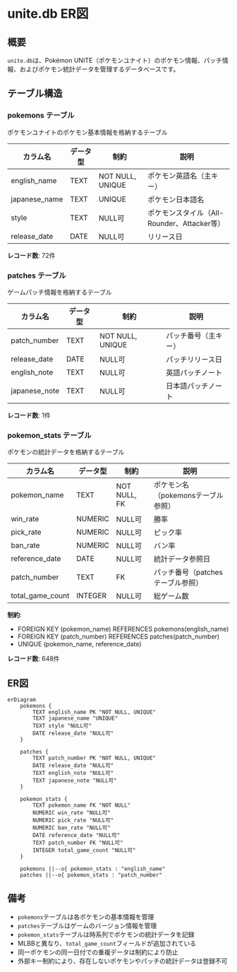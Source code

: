 # unite.db ER図

## 概要
`unite.db`は、Pokémon UNITE（ポケモンユナイト）のポケモン情報、パッチ情報、およびポケモン統計データを管理するデータベースです。

## テーブル構造

### pokemons テーブル
ポケモンユナイトのポケモン基本情報を格納するテーブル

| カラム名 | データ型 | 制約 | 説明 |
|----------|----------|------|------|
| english_name | TEXT | NOT NULL, UNIQUE | ポケモン英語名（主キー） |
| japanese_name | TEXT | UNIQUE | ポケモン日本語名 |
| style | TEXT | NULL可 | ポケモンスタイル（All-Rounder、Attacker等） |
| release_date | DATE | NULL可 | リリース日 |

**レコード数**: 72件

### patches テーブル
ゲームパッチ情報を格納するテーブル

| カラム名 | データ型 | 制約 | 説明 |
|----------|----------|------|------|
| patch_number | TEXT | NOT NULL, UNIQUE | パッチ番号（主キー） |
| release_date | DATE | NULL可 | パッチリリース日 |
| english_note | TEXT | NULL可 | 英語パッチノート |
| japanese_note | TEXT | NULL可 | 日本語パッチノート |

**レコード数**: 1件

### pokemon_stats テーブル
ポケモンの統計データを格納するテーブル

| カラム名 | データ型 | 制約 | 説明 |
|----------|----------|------|------|
| pokemon_name | TEXT | NOT NULL, FK | ポケモン名（pokemonsテーブル参照） |
| win_rate | NUMERIC | NULL可 | 勝率 |
| pick_rate | NUMERIC | NULL可 | ピック率 |
| ban_rate | NUMERIC | NULL可 | バン率 |
| reference_date | DATE | NULL可 | 統計データ参照日 |
| patch_number | TEXT | FK | パッチ番号（patchesテーブル参照） |
| total_game_count | INTEGER | NULL可 | 総ゲーム数 |

**制約**:
- FOREIGN KEY (pokemon_name) REFERENCES pokemons(english_name)
- FOREIGN KEY (patch_number) REFERENCES patches(patch_number)
- UNIQUE (pokemon_name, reference_date)

**レコード数**: 648件

## ER図

```mermaid
erDiagram
    pokemons {
        TEXT english_name PK "NOT NULL, UNIQUE"
        TEXT japanese_name "UNIQUE"
        TEXT style "NULL可"
        DATE release_date "NULL可"
    }
    
    patches {
        TEXT patch_number PK "NOT NULL, UNIQUE"
        DATE release_date "NULL可"
        TEXT english_note "NULL可"
        TEXT japanese_note "NULL可"
    }
    
    pokemon_stats {
        TEXT pokemon_name FK "NOT NULL"
        NUMERIC win_rate "NULL可"
        NUMERIC pick_rate "NULL可"
        NUMERIC ban_rate "NULL可"
        DATE reference_date "NULL可"
        TEXT patch_number FK "NULL可"
        INTEGER total_game_count "NULL可"
    }
    
    pokemons ||--o{ pokemon_stats : "english_name"
    patches ||--o{ pokemon_stats : "patch_number"
```

## 備考
- `pokemons`テーブルは各ポケモンの基本情報を管理
- `patches`テーブルはゲームのバージョン情報を管理
- `pokemon_stats`テーブルは時系列でポケモンの統計データを記録
- MLBBと異なり、`total_game_count`フィールドが追加されている
- 同一ポケモンの同一日付での重複データは制約により防止
- 外部キー制約により、存在しないポケモンやパッチの統計データは登録不可 
